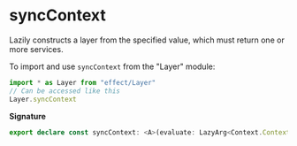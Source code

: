 # syncContext

Lazily constructs a layer from the specified value, which must return one or more
services.

To import and use `syncContext` from the "Layer" module:

```ts
import * as Layer from "effect/Layer"
// Can be accessed like this
Layer.syncContext
```

**Signature**

```ts
export declare const syncContext: <A>(evaluate: LazyArg<Context.Context<A>>) => Layer<A>
```
